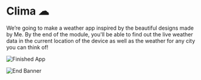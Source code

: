 
# Clima ☁

We’re going to make a weather app inspired by the beautiful designs made by Me. By the end of the module, you'll be able to find out the live weather data in the current location of the device as well as the weather for any city you can think of!

![Finished App](https://github.com/londonappbrewery/Images/blob/master/clima-demo.gif)

![End Banner](https://github.com/londonappbrewery/Images/blob/master/readme-end-banner.png)
